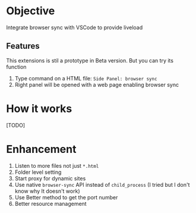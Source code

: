 # Objective

Integrate browser sync with VSCode to provide liveload

## Features

This extensions is stil a prototype in Beta version. But you can try its function

1. Type command on a HTML file: `Side Panel: browser sync`
2. Right panel will be opened with a web page enabling browser sync

# How it works

[TODO]

# Enhancement

1. Listen to more files not just `*.html`
2. Folder level setting
3. Start proxy for dynamic sites
4. Use native `browser-sync` API instead of `child_process` (I tried but I don't know why It doesn't work)
5. Use Better method to get the port number
6. Better resource management